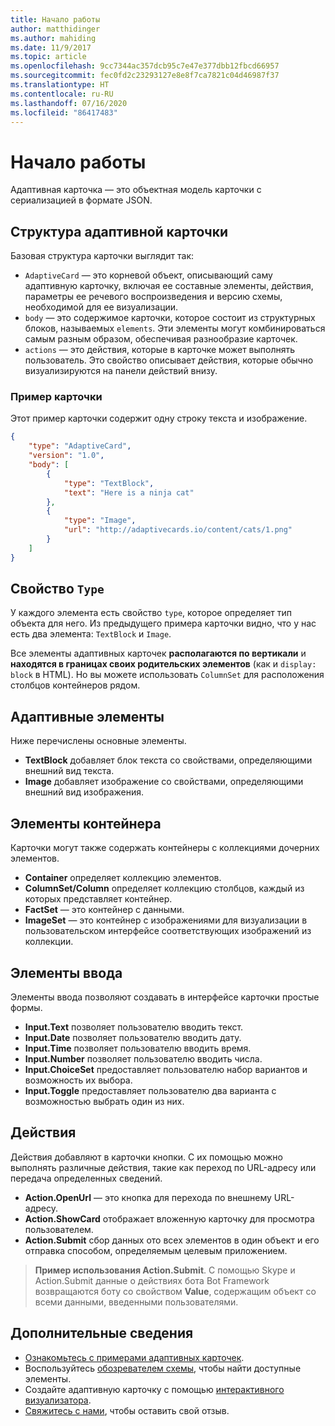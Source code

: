 ```yaml
---
title: Начало работы
author: matthidinger
ms.author: mahiding
ms.date: 11/9/2017
ms.topic: article
ms.openlocfilehash: 9cc7344ac357dcb95c7e47e377dbb12fbcd66957
ms.sourcegitcommit: fec0fd2c23293127e8e8f7ca7821c04d46987f37
ms.translationtype: HT
ms.contentlocale: ru-RU
ms.lasthandoff: 07/16/2020
ms.locfileid: "86417483"
---
```

# <a name="getting-started"></a>Начало работы 

Адаптивная карточка — это объектная модель карточки с сериализацией в формате JSON.

## <a name="adaptive-card-structure"></a>Структура адаптивной карточки

Базовая структура карточки выглядит так:

* `AdaptiveCard` — это корневой объект, описывающий саму адаптивную карточку, включая ее составные элементы, действия, параметры ее речевого воспроизведения и версию схемы, необходимой для ее визуализации.
* `body` — это содержимое карточки, которое состоит из структурных блоков, называемых `elements`. Эти элементы могут комбинироваться самым разным образом, обеспечивая разнообразие карточек. 
* `actions` — это действия, которые в карточке может выполнять пользователь. Это свойство описывает действия, которые обычно визуализируются на панели действий внизу.

### <a name="example-card"></a>Пример карточки

Этот пример карточки содержит одну строку текста и изображение.

```json
{
    "type": "AdaptiveCard",
    "version": "1.0",
    "body": [
        {
            "type": "TextBlock",
            "text": "Here is a ninja cat"
        },
        {
            "type": "Image",
            "url": "http://adaptivecards.io/content/cats/1.png"
        }
    ]
}
```

## <a name="type-property"></a>Свойство `Type`

У каждого элемента есть свойство `type`, которое определяет тип объекта для него. Из предыдущего примера карточки видно, что у нас есть два элемента: `TextBlock` и `Image`.

Все элементы адаптивных карточек **располагаются по вертикали** и **находятся в границах своих родительских элементов** (как и `display: block` в HTML). Но вы можете использовать `ColumnSet` для расположения столбцов контейнеров рядом.

## <a name="adaptive-elements"></a>Адаптивные элементы

Ниже перечислены основные элементы.

* **TextBlock** добавляет блок текста со свойствами, определяющими внешний вид текста.
* **Image** добавляет изображение со свойствами, определяющими внешний вид изображения.

## <a name="container-elements"></a>Элементы контейнера

Карточки могут также содержать контейнеры с коллекциями дочерних элементов.

* **Container** определяет коллекцию элементов.
* **ColumnSet/Column** определяет коллекцию столбцов, каждый из которых представляет контейнер.
* **FactSet** — это контейнер с данными.
* **ImageSet** — это контейнер с изображениями для визуализации в пользовательском интерфейсе соответствующих изображений из коллекции.

## <a name="input-elements"></a>Элементы ввода

Элементы ввода позволяют создавать в интерфейсе карточки простые формы.

* **Input.Text** позволяет пользователю вводить текст.
* **Input.Date** позволяет пользователю вводить дату.
* **Input.Time** позволяет пользователю вводить время.
* **Input.Number** позволяет пользователю вводить числа.
* **Input.ChoiceSet** предоставляет пользователю набор вариантов и возможность их выбора.
* **Input.Toggle** предоставляет пользователю два варианта с возможностью выбрать один из них.

## <a name="actions"></a>Действия

Действия добавляют в карточки кнопки. С их помощью можно выполнять различные действия, такие как переход по URL-адресу или передача определенных сведений.

* **Action.OpenUrl** — это кнопка для перехода по внешнему URL-адресу.
* **Action.ShowCard** отображает вложенную карточку для просмотра пользователем.
* **Action.Submit** сбор данных ото всех элементов в один объект и его отправка способом, определяемым целевым приложением.

> **Пример использования Action.Submit**. С помощью Skype и Action.Submit данные о действиях бота Bot Framework возвращаются боту со свойством **Value**, содержащим объект со всеми данными, введенными пользователями.

## <a name="learn-more"></a>Дополнительные сведения

* [Ознакомьтесь с примерами адаптивных карточек](https://adaptivecards.io/samples/).
* Воспользуйтесь [обозревателем схемы](https://adaptivecards.io/explorer), чтобы найти доступные элементы.
* Создайте адаптивную карточку с помощью [интерактивного визуализатора](https://adaptivecards.io/visualizer/).
* [Свяжитесь с нами](https://adaptivecards.io/connect), чтобы оставить свой отзыв.
